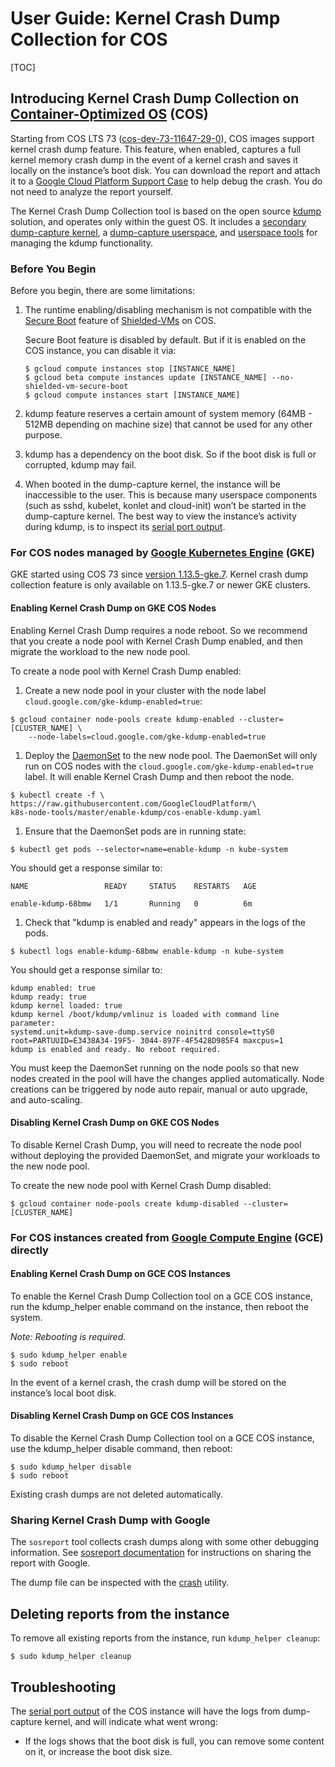 # User Guide: Kernel Crash Dump Collection for COS

[TOC]

## Introducing Kernel Crash Dump Collection on [Container-Optimized OS]  (COS)

Starting from COS LTS 73 ([cos-dev-73-11647-29-0]),
COS images support kernel crash dump feature. This feature, when enabled,
captures a full kernel memory crash dump in the event of a kernel crash and
saves it locally on the instance’s boot disk. You can download the report and
attach it to a [Google Cloud Platform Support Case] to help debug the crash.
You do not need to analyze the report yourself.

The Kernel Crash Dump Collection tool is based on the open source [kdump]
solution, and operates only within the guest OS. It includes a
[secondary dump-capture kernel], a [dump-capture userspace], and
[userspace tools] for managing the kdump functionality.

[Container-Optimized OS]: https://cloud.google.com/container-optimized-os/
[cos-dev-73-11647-29-0]: https://cloud.google.com/container-optimized-os/docs/release-notes#cos-dev-73-11647-29-0
[Google Cloud Platform Support Case]: https://cloud.google.com/support/
[kdump]: https://github.com/torvalds/linux/blob/master/Documentation/kdump/kdump.txt
[secondary dump-capture kernel]: https://chromium.googlesource.com/chromiumos/overlays/board-overlays/+/refs/heads/release-R73-11647.B/overlay-lakitu/sys-kernel/dump-capture-kernel/dump-capture-kernel-9999.ebuild
[dump-capture userspace]: https://chromium.googlesource.com/chromiumos/overlays/board-overlays/+/refs/heads/release-R73-11647.B/overlay-lakitu/app-admin/kdump-helper/files/kdump-save-dump.service
[userspace tools]: https://chromium.googlesource.com/chromiumos/overlays/board-overlays/+/refs/heads/release-R73-11647.B/overlay-lakitu/app-admin/kdump-helper/kdump-helper-0.0.1.ebuild

### Before You Begin

Before you begin, there are some limitations:

1.    The runtime enabling/disabling mechanism is not compatible with the
      [Secure Boot] feature of [Shielded-VMs] on COS.

      Secure Boot feature is disabled by default. But if it is enabled on the
      COS instance, you can disable it via:

      ```
      $ gcloud compute instances stop [INSTANCE_NAME]
      $ gcloud beta compute instances update [INSTANCE_NAME] --no-shielded-vm-secure-boot
      $ gcloud compute instances start [INSTANCE_NAME]
      ```

1.    kdump feature reserves a certain amount of system memory (64MB - 512MB
depending on machine size) that cannot be used for any other purpose.

1.    kdump has a dependency on the boot disk. So if the boot disk is full or
corrupted, kdump may fail.

1.    When booted in the dump-capture kernel, the instance will be inaccessible
to the user. This is because many userspace components (such as sshd, kubelet,
konlet and cloud-init) won’t be started in the dump-capture kernel. The best way
to view the instance’s activity during kdump, is to inspect its
[serial port output].

[Secure Boot]: https://cloud.google.com/security/shielded-cloud/shielded-vm#secure-boot
[Shielded-VMs]: https://cloud.google.com/shielded-vm/
[serial port output]: https://cloud.google.com/compute/docs/instances/viewing-serial-port-output

### For COS nodes managed by [Google Kubernetes Engine]  (GKE)

GKE started using COS 73 since [version 1.13.5-gke.7]. Kernel crash dump
collection feature is only available on 1.13.5-gke.7 or newer GKE clusters.

#### Enabling Kernel Crash Dump on GKE COS Nodes

Enabling Kernel Crash Dump requires a node reboot. So we recommend that you
create a node pool with Kernel Crash Dump enabled, and then migrate the workload
to the new node pool.

To create a node pool with Kernel Crash Dump enabled:

1.    Create a new node pool in your cluster with the node label `cloud.google.com/gke-kdump-enabled=true`:

```
$ gcloud container node-pools create kdump-enabled --cluster=[CLUSTER_NAME] \
    --node-labels=cloud.google.com/gke-kdump-enabled=true
```

1.    Deploy the [DaemonSet] to the new node pool. The DaemonSet will only run
on COS nodes with the `cloud.google.com/gke-kdump-enabled=true` label. It will
enable Kernel Crash Dump and then reboot the node.

```
$ kubectl create -f \
https://raw.githubusercontent.com/GoogleCloudPlatform/\
k8s-node-tools/master/enable-kdump/cos-enable-kdump.yaml
```

1.    Ensure that the DaemonSet pods are in running state:

```
$ kubectl get pods --selector=name=enable-kdump -n kube-system
```

You should get a response similar to:

```
NAME                 READY     STATUS    RESTARTS   AGE

enable-kdump-68bmw   1/1       Running   0          6m
```

1.    Check that "kdump is enabled and ready" appears in the logs of the pods.


```
$ kubectl logs enable-kdump-68bmw enable-kdump -n kube-system

```

You should get a response similar to:

```
kdump enabled: true
kdump ready: true
kdump kernel loaded: true
kdump kernel /boot/kdump/vmlinuz is loaded with command line parameter:
systemd.unit=kdump-save-dump.service noinitrd console=ttyS0 root=PARTUUID=E3438A34-19F5- 3044-897F-4F5428D985F4 maxcpus=1
kdump is enabled and ready. No reboot required.
```

You must keep the DaemonSet running on the node pools so that new nodes created
in the pool will have the changes applied automatically. Node creations can be
triggered by node auto repair, manual or auto upgrade, and auto-scaling.

[version 1.13.5-gke.7]: https://cloud.google.com/kubernetes-engine/docs/release-notes#april_15_2019
[DaemonSet]: https://github.com/GoogleCloudPlatform/k8s-node-tools/blob/master/enable-kdump/cos-enable-kdump.yaml
[Google Kubernetes Engine]: https://cloud.google.com/kubernetes-engine/

#### Disabling Kernel Crash Dump on GKE COS Nodes

To disable Kernel Crash Dump, you will need to recreate the node pool without
deploying the provided DaemonSet, and migrate your workloads to the new node
pool.

To create the new node pool with Kernel Crash Dump disabled:

```
$ gcloud container node-pools create kdump-disabled --cluster=[CLUSTER_NAME]
```

### For COS instances created from [Google Compute Engine]  (GCE) directly

#### Enabling Kernel Crash Dump on GCE COS Instances

To enable the Kernel Crash Dump Collection tool on a GCE COS instance, run the
kdump_helper enable command on the instance, then reboot the system.

*Note: Rebooting is required.*

```
$ sudo kdump_helper enable
$ sudo reboot
```

In the event of a kernel crash, the crash dump will be stored on the instance’s
local boot disk.

[Google Compute Engine]: https://cloud.google.com/compute/

#### Disabling Kernel Crash Dump on GCE COS Instances

To disable the Kernel Crash Dump Collection tool on a GCE COS instance, use the
kdump_helper disable command, then reboot:


```
$ sudo kdump_helper disable
$ sudo reboot
```

Existing crash dumps are not deleted automatically.

### Sharing Kernel Crash Dump with Google

The `sosreport` tool collects crash dumps along with some other debugging
information. See [sosreport documentation] for instructions on sharing the
report with Google.

The dump file can be inspected with the [crash] utility.

[crash]: https://github.com/crash-utility/crash
[sosreport documentation]: https://cloud.google.com/container-optimized-os/docs/how-to/sosreport


## Deleting reports from the instance

To remove all existing reports from the instance, run `kdump_helper cleanup`:

```
$ sudo kdump_helper cleanup
```

## Troubleshooting

The [serial port output] of the COS instance will have the logs from
dump-capture kernel, and will indicate what went wrong:

*    If the logs shows that the boot disk is full, you can remove some content
on it, or increase the boot disk size.

